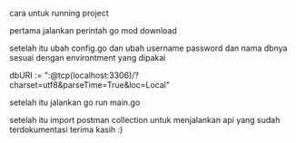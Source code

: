 cara untuk running project

pertama jalankan perintah go mod download

setelah itu ubah config.go dan ubah username password dan nama dbnya sesuai dengan environtment yang dipakai

dbURI := "<user>:<password>@tcp(localhost:3306)/<dbname>?charset=utf8&parseTime=True&loc=Local"

setelah itu jalankan go run main.go

setelah itu import postman collection untuk menjalankan api yang sudah terdokumentasi terima kasih :)
